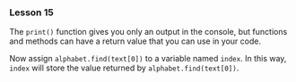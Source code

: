 ### Lesson 15

The `print()` function gives you only an output in the console, but functions and methods can have a return value that you can use in your code.

Now assign `alphabet.find(text[0])` to a variable named `index`. In this way, `index` will store the value returned by `alphabet.find(text[0])`.
